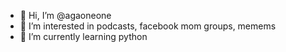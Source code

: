 - 👋 Hi, I’m @agaoneone
- 👀 I’m interested in podcasts, facebook mom groups, memems
- 🌱 I’m currently learning python

<!---
agaoneone/agaoneone is a ✨ special ✨ repository because its `README.md` (this file) appears on your GitHub profile.
You can click the Preview link to take a look at your changes.
--->

